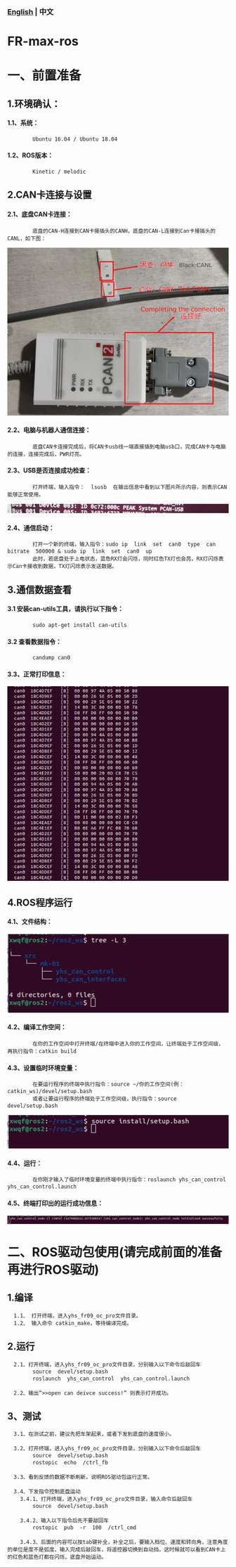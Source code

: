 ### [English](README.md) | 中文

# FR-max-ros

# 一、前置准备
## 1.环境确认：
####      1.1、系统：
            Ubuntu 16.04 / Ubuntu 18.04
####      1.2、ROS版本：
            Kinetic / melodic

## 2.CAN卡连接与设置
####      2.1、底盘CAN卡连接：
            底盘的CAN-H连接到CAN卡接插头的CANH，底盘的CAN-L连接到Can卡接插头的CANL，如下图：
            
![](https://github.com/kefangkele/FR-max-ros/blob/main/images/CAN_Connection.png?raw=true)

####      2.2、电脑与机器人通信连接：
            底盘CAN卡连接完成后，将CAN卡usb线一端直接插到电脑usb口，完成CAN卡与电脑的连接，连接完成后，PWR灯亮。
####      2.3、USB是否连接成功检查：
            打开终端，输入指令：  lsusb  在输出信息中看到以下图片所示内容，则表示CAN能够正常使用。

![](https://github.com/kefangkele/FR-max-ros/blob/main/images/terminal_state.png?raw=true)  

####      2.4、通信启动：
            打开一个新的终端，输入指令：sudo ip  link  set  can0  type  can  bitrate  500000 & sudo ip  link  set  can0  up
            此时，若底盘处于上电状态，蓝色RX灯会闪烁，同时红色TX灯也会亮，RX灯闪烁表示Can卡接收到数据，TX灯闪烁表示发送数据。

## 3.通信数据查看
####      3.1 安装can-utils工具，请执行以下指令：
            sudo apt-get install can-utils
####      3.2 查看数据指令：
            candump can0
####      3.3、正常打印信息：
      

![](https://github.com/kefangkele/FR-max-ros/blob/main/images/candump_print.png?raw=true)

## 4.ROS程序运行
####      4.1、文件结构：
      
![](https://github.com/kefangkele/FR-max-ros/blob/main/images/doc_tree.png?raw=true)

####      4.2、编译工作空间：
            在你的工作空间中打开终端/在终端中进入你的工作空间，让终端处于工作空间级，再执行指令：catkin build
####      4.3、设置临时环境变量：
            在要运行程序的终端中执行指令：source ~/你的工作空间(例：catkin_ws)/devel/setup.bash
            或者让要运行程序的终端处于工作空间级，执行指令：source devel/setup.bash
            
![](https://github.com/kefangkele/FR-max-ros/blob/main/images/source.png?raw=true)

####      4.4、运行：
            在你刚才输入了临时环境变量的终端中执行指令：roslaunch yhs_can_control yhs_can_control.launch
####      4.5、终端打印出的运行成功信息：

![](https://github.com/kefangkele/FR-max-ros/blob/main/images/node_print.png?raw=true)  

# 二、ROS驱动包使用(请完成前面的准备再进行ROS驱动)

## 1.编译
      1.1、 打开终端，进入yhs_fr09_oc_pro文件目录。
      1.2、 输入命令 catkin_make，等待编译完成。

## 2.运行
      2.1、打开终端，进入yhs_fr09_oc_pro文件目录，分别输入以下命令后敲回车
            source  devel/setup.bash
            roslaunch  yhs_can_control  yhs_can_control.launch

      2.2、输出“>>open can deivce success!” 则表示打开成功。

## 3、测试
      3.1、在测试之前，建议先把车架起来，或者下发到底盘的速度很小。

      3.2、打开终端，进入yhs_fr09_oc_pro文件目录，分别输入以下命令后敲回车
            source  devel/setup.bash
            rostopic  echo  /ctrl_fb

      3.3、看到反馈的数据不断刷新，说明ROS驱动包运行正常。

      3.4、下发指令控制底盘运动
        3.4.1、打开终端，进入yhs_fr09_oc_pro文件目录，输入命令后敲回车
            source  devel/setup.bash

        3.4.2、输入以下指令后先不要敲回车
            rostopic  pub  -r  100  /ctrl_cmd

        3.4.3、后面的内容可以按tab键补全，补全之后，要输入档位、速度和转向角，注意角度的单位是度不是弧度，输入完成后敲回车，将遥控器切换到自动挡，这时候就可以看到CAN卡上的红色和蓝色灯都在闪烁，底盘开始运动。
      
      
      
